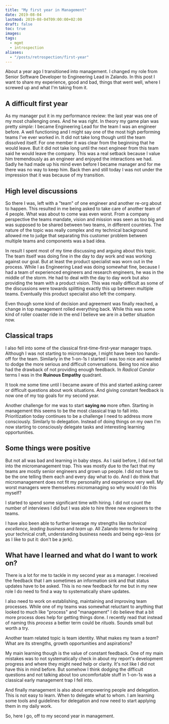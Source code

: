 ```yaml
---
title: "My first year in Management"
date: 2019-08-04
lastmod: 2019-08-04T09:00:00+02:00
draft: false
toc: true
images:
tags: 
  - mgmt
  - introspection
aliases:
  - "/posts/retrospection/first-year"
---
```


About a year ago I transitioned into management. I changed my role from Senior
Software Developer to Engineering Lead in Zalando. In this post I want to share
my experience, good and bad, things that went well, where I screwed up and what
I'm taking from it.

## A difficult first year

As my manager put it in my performance review: the last year was one of my most
challenging ones. And he was right. In theory my game plan was pretty *simple*:
I became Engineering Lead for the team I was an engineer before. A well
functioning and I might say one of the most high performing teams I've ever
worked in. It did not take long though until the team dissolved itself. For one
member it was clear from the beginning that he would leave. But it did not take
long until the next engineer from this team said he would leave the company.
This was a real setback because I value him tremendously as an engineer and
enjoyed the interactions we had. Sadly he had made up his mind even before I
became manager and for me there was no way to keep him. Back then and still
today I was not under the impression that it was because of my transition.

## High level discussions

So there I was, left with a "team" of one engineer and another re-org about to
happen. This resulted in me being asked to take care of another team of 4
people. What was about to come was even worst. From a company perspective the
teams mandate, vision and mission was seen as too big and was supposed to be
shared between two teams, in different countries. The nature of the topic was
really complex and my technical background allowed me to judge that separating
this customer problem between multiple teams and components was a bad idea.

In result I spent most of my time discussing and arguing about this topic. The
team itself was doing fine in the day to day work and was working against our
goal. But at least the product specialist was worn out in the process. While I
as Engineering Lead was doing somewhat fine, because I had a team of experienced
engineers and research engineers, he was in the middle of the storm. He had to
deal with the day to day work but also providing the team with a product vision.
This was really difficult as some of the discussions were towards splitting
exactly this up between multiple teams. Eventually this product specialist also
left the company.

Even though some kind of decision and agreement was finally reached, a change in
top management rolled everything back. While this was some kind of roller
coaster ride in the end I believe we are in a better situation now.

## Classical traps

I also fell into some of the classical first-time-first-year manager traps.
Although I was not starting to micromanage, I might have been too hands-off for
the team. Similarly in the 1-on-1s I started I was too nice and wanted to dodge
the more serious and difficult conversations. Being too nice also had the
drawback of not providing enough feedback. In *Radical Candor* terms I was in
the **Ruinous Empathy** quadrant.

It took me some time until I became aware of this and started asking career or
difficult questions about work situations. And giving constant feedback is now
one of my top goals for my second year.

Another challenge for me was to start **saying no** more often. Starting in
management this seems to be the most classical trap to fall into. Prioritization
today continues to be a challenge I need to address more consciously. Similarly
to delegation. Instead of doing things on my own I'm now starting to consciously
delegate tasks and interesting learning opportunities.

## Some things were positive

But not all was bad and learning in baby steps. As I said before, I did not fall
into the micromanagement trap. This was mostly due to the fact that my teams are
mostly senior engineers and grown up people. I did not have to be the one
telling them each and every day what to do. And I do think that micromanagement
does not fit my personality and experience very well. My worst managers were
themselves micromanaging so why would I do this myself?

I started to spend some significant time with hiring. I did not count the number
of interviews I did but I was able to hire three new engineers to the teams.

I have also been able to further leverage my strengths like *technical
excellence*, *leading business* and *team up*. All Zalando terms for knowing
your technical craft, understanding business needs and being ego-less (or as I
like to put it: don't be a jerk).

## What have I learned and what do I want to work on?

There is a lot for me to tackle in my second year as a manager. I received the
feedback that I am sometimes an information sink and that status updates have to
be asked. This is no new feedback for me but in my new role I do need to find a
way to systematically share updates.

I also need to work on establishing, maintaining and improving team processes.
While one of my teams was somewhat reluctant to anything that looked to much
like "process" and "management" I do believe that a bit more process does help
for getting things done. I recently read that instead of naming this *process*
a better term could be *rituals*. Sounds small but worth a try.

Another team related topic is team identity. What makes my team a *team*? What
are its strengths, growth opportunities and aspirations?

My main learning though is the value of constant feedback. One of my main
mistakes was to not systematically check in about my report's development
progress and where they might need help or clarity. It's not like I did not have
this in mind before. But somehow I think dodging the difficult questions and not
talking about too uncomfortable stuff in 1-on-1s was a classical early
management trap I fell into.

And finally management is also about empowering people and delegation. This is
not easy to learn. When to delegate what to whom. I am learning some tools and
guidelines for delegation and now need to start applying them in my daily work.

So, here I go, off to my second year in management.
